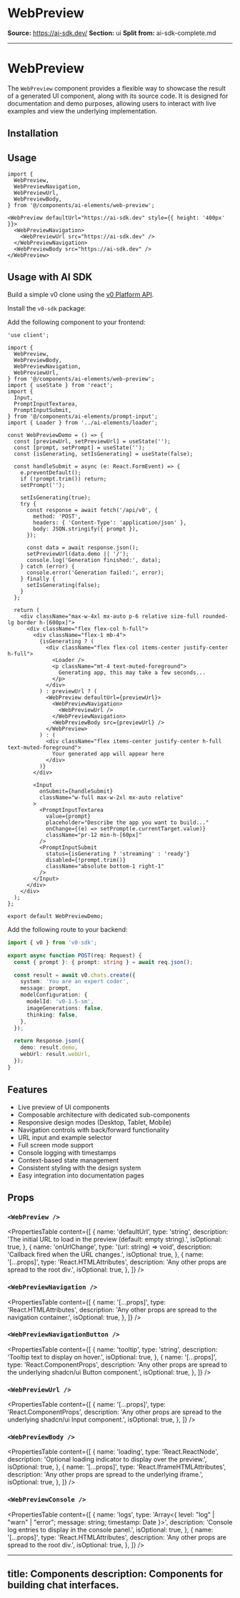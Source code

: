 # WebPreview

**Source:** https://ai-sdk.dev/
**Section:** ui
**Split from:** ai-sdk-complete.md

---

# WebPreview

The `WebPreview` component provides a flexible way to showcase the result of a generated UI component, along with its source code. It is designed for documentation and demo purposes, allowing users to interact with live examples and view the underlying implementation.

<Preview path="web-preview" />

## Installation

<ElementsInstaller path="web-preview" />

## Usage

```tsx
import {
  WebPreview,
  WebPreviewNavigation,
  WebPreviewUrl,
  WebPreviewBody,
} from '@/components/ai-elements/web-preview';
```

```tsx
<WebPreview defaultUrl="https://ai-sdk.dev" style={{ height: '400px' }}>
  <WebPreviewNavigation>
    <WebPreviewUrl src="https://ai-sdk.dev" />
  </WebPreviewNavigation>
  <WebPreviewBody src="https://ai-sdk.dev" />
</WebPreview>
```

## Usage with AI SDK

Build a simple v0 clone using the [v0 Platform API](https://v0.dev/docs/api/platform).

Install the `v0-sdk` package:

<div className="my-4">
  <Tabs items={['pnpm', 'npm', 'yarn']}>
    <Tab>
      <Snippet text="pnpm add v0-sdk" dark />
    </Tab>
    <Tab>
      <Snippet text="npm install v0-sdk" dark />
    </Tab>
    <Tab>
      <Snippet text="yarn add v0-sdk" dark />
    </Tab>
  </Tabs>
</div>

Add the following component to your frontend:

```tsx filename="app/page.tsx"
'use client';

import {
  WebPreview,
  WebPreviewBody,
  WebPreviewNavigation,
  WebPreviewUrl,
} from '@/components/ai-elements/web-preview';
import { useState } from 'react';
import {
  Input,
  PromptInputTextarea,
  PromptInputSubmit,
} from '@/components/ai-elements/prompt-input';
import { Loader } from '../ai-elements/loader';

const WebPreviewDemo = () => {
  const [previewUrl, setPreviewUrl] = useState('');
  const [prompt, setPrompt] = useState('');
  const [isGenerating, setIsGenerating] = useState(false);

  const handleSubmit = async (e: React.FormEvent) => {
    e.preventDefault();
    if (!prompt.trim()) return;
    setPrompt('');

    setIsGenerating(true);
    try {
      const response = await fetch('/api/v0', {
        method: 'POST',
        headers: { 'Content-Type': 'application/json' },
        body: JSON.stringify({ prompt }),
      });

      const data = await response.json();
      setPreviewUrl(data.demo || '/');
      console.log('Generation finished:', data);
    } catch (error) {
      console.error('Generation failed:', error);
    } finally {
      setIsGenerating(false);
    }
  };

  return (
    <div className="max-w-4xl mx-auto p-6 relative size-full rounded-lg border h-[600px]">
      <div className="flex flex-col h-full">
        <div className="flex-1 mb-4">
          {isGenerating ? (
            <div className="flex flex-col items-center justify-center h-full">
              <Loader />
              <p className="mt-4 text-muted-foreground">
                Generating app, this may take a few seconds...
              </p>
            </div>
          ) : previewUrl ? (
            <WebPreview defaultUrl={previewUrl}>
              <WebPreviewNavigation>
                <WebPreviewUrl />
              </WebPreviewNavigation>
              <WebPreviewBody src={previewUrl} />
            </WebPreview>
          ) : (
            <div className="flex items-center justify-center h-full text-muted-foreground">
              Your generated app will appear here
            </div>
          )}
        </div>

        <Input
          onSubmit={handleSubmit}
          className="w-full max-w-2xl mx-auto relative"
        >
          <PromptInputTextarea
            value={prompt}
            placeholder="Describe the app you want to build..."
            onChange={(e) => setPrompt(e.currentTarget.value)}
            className="pr-12 min-h-[60px]"
          />
          <PromptInputSubmit
            status={isGenerating ? 'streaming' : 'ready'}
            disabled={!prompt.trim()}
            className="absolute bottom-1 right-1"
          />
        </Input>
      </div>
    </div>
  );
};

export default WebPreviewDemo;
```

Add the following route to your backend:

```ts filename="app/api/v0/route.ts"
import { v0 } from 'v0-sdk';

export async function POST(req: Request) {
  const { prompt }: { prompt: string } = await req.json();

  const result = await v0.chats.create({
    system: 'You are an expert coder',
    message: prompt,
    modelConfiguration: {
      modelId: 'v0-1.5-sm',
      imageGenerations: false,
      thinking: false,
    },
  });

  return Response.json({
    demo: result.demo,
    webUrl: result.webUrl,
  });
}
```

## Features

- Live preview of UI components
- Composable architecture with dedicated sub-components
- Responsive design modes (Desktop, Tablet, Mobile)
- Navigation controls with back/forward functionality
- URL input and example selector
- Full screen mode support
- Console logging with timestamps
- Context-based state management
- Consistent styling with the design system
- Easy integration into documentation pages

## Props

### `<WebPreview />`

<PropertiesTable
  content={[
    {
      name: 'defaultUrl',
      type: 'string',
      description:
        'The initial URL to load in the preview (default: empty string).',
      isOptional: true,
    },
    {
      name: 'onUrlChange',
      type: '(url: string) => void',
      description: 'Callback fired when the URL changes.',
      isOptional: true,
    },
    {
      name: '[...props]',
      type: 'React.HTMLAttributes<HTMLDivElement>',
      description: 'Any other props are spread to the root div.',
      isOptional: true,
    },
  ]}
/>

### `<WebPreviewNavigation />`

<PropertiesTable
  content={[
    {
      name: '[...props]',
      type: 'React.HTMLAttributes<HTMLDivElement>',
      description: 'Any other props are spread to the navigation container.',
      isOptional: true,
    },
  ]}
/>

### `<WebPreviewNavigationButton />`

<PropertiesTable
  content={[
    {
      name: 'tooltip',
      type: 'string',
      description: 'Tooltip text to display on hover.',
      isOptional: true,
    },
    {
      name: '[...props]',
      type: 'React.ComponentProps<typeof Button>',
      description:
        'Any other props are spread to the underlying shadcn/ui Button component.',
      isOptional: true,
    },
  ]}
/>

### `<WebPreviewUrl />`

<PropertiesTable
  content={[
    {
      name: '[...props]',
      type: 'React.ComponentProps<typeof Input>',
      description:
        'Any other props are spread to the underlying shadcn/ui Input component.',
      isOptional: true,
    },
  ]}
/>

### `<WebPreviewBody />`

<PropertiesTable
  content={[
    {
      name: 'loading',
      type: 'React.ReactNode',
      description: 'Optional loading indicator to display over the preview.',
      isOptional: true,
    },
    {
      name: '[...props]',
      type: 'React.IframeHTMLAttributes<HTMLIFrameElement>',
      description: 'Any other props are spread to the underlying iframe.',
      isOptional: true,
    },
  ]}
/>

### `<WebPreviewConsole />`

<PropertiesTable
  content={[
    {
      name: 'logs',
      type: 'Array<{ level: "log" | "warn" | "error"; message: string; timestamp: Date }>',
      description: 'Console log entries to display in the console panel.',
      isOptional: true,
    },
    {
      name: '[...props]',
      type: 'React.HTMLAttributes<HTMLDivElement>',
      description: 'Any other props are spread to the root div.',
      isOptional: true,
    },
  ]}
/>

---
title: Components
description: Components for building chat interfaces.
---
